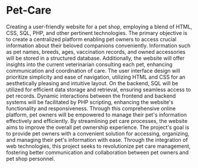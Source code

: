 # Pet-Care
Creating a user-friendly website for a pet shop, employing a blend of HTML, CSS, SQL, PHP, and other pertinent technologies. The primary objective is to create a centralized platform enabling pet owners to access crucial information about their beloved companions conveniently. Information such as pet names, breeds, ages, vaccination records, and owned accessories will be stored in a structured database. Additionally, the website will offer insights into the current veterinarian consulting each pet, enhancing communication and coordination of care. The user interface design will prioritize simplicity and ease of navigation, utilizing HTML and CSS for an aesthetically pleasing and intuitive layout. On the backend, SQL will be utilized for efficient data storage and retrieval, ensuring seamless access to pet records. Dynamic interactions between the frontend and backend systems will be facilitated by PHP scripting, enhancing the website's functionality and responsiveness. Through this comprehensive online platform, pet owners will be empowered to manage their pet's information effectively and efficiently. By streamlining pet care processes, the website aims to improve the overall pet ownership experience. The project's goal is to provide pet owners with a convenient solution for accessing, organizing, and managing their pet's information with ease. Through the integration of web technologies, this project seeks to revolutionize pet care management, fostering better communication and collaboration between pet owners and pet shop personnel.
